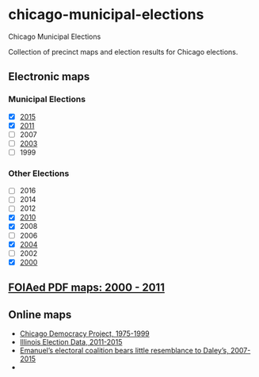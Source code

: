 # chicago-municipal-elections
Chicago Municipal Elections

Collection of precinct maps and election results for Chicago elections.

## Electronic maps

### Municipal Elections
- [x] [2015](precincts/2015_precincts.geojson)
- [x] [2011](precincts/2011_precincts.geojson)
- [ ] 2007
- [ ] [2003](precincts/2003_precincts.geojson)
- [ ] 1999

### Other Elections
- [ ] 2016
- [ ] 2014
- [ ] 2012
- [x] [2010](precincts/2010_precincts.geojson)
- [x] 2008
- [ ] 2006
- [x] [2004](precincts/2004_precincts.geojson)
- [ ] 2002
- [x] [2000](precincts/2000_precincts.geojson)

## [FOIAed PDF maps: 2000 - 2011](foia_pdfs)

## Online maps
- [Chicago Democracy Project, 1975-1999](http://chicagodemocracy.org/ChooseElection.jsp)
- [Illinois Election Data, 2011-2015](https://illinoiselectiondata.com/maps/chicagomaps.php)
- [Emanuel’s electoral coalition bears little resemblance to Daley’s, 2007-2015](https://danielkayhertz.com/2017/04/13/emanuels-electoral-coalition-bears-little-resemblance-to-daleys)
- 
